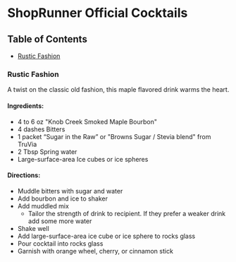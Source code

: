 # ShopRunner Official Cocktails

## Table of Contents
- [Rustic Fashion](#rustic-fashion)

### Rustic Fashion
A twist on the classic old fashion, this maple flavored drink warms the heart.

#### Ingredients:
- 4 to 6 oz "Knob Creek Smoked Maple Bourbon"
- 4 dashes Bitters
- 1 packet “Sugar in the Raw” or "Browns Sugar / Stevia blend" from TruVia
- 2 Tbsp Spring water
- Large-surface-area Ice cubes or ice spheres

#### Directions:
- Muddle bitters with sugar and water
- Add bourbon and ice to shaker
- Add muddled mix
  - Tailor the strength of drink to recipient. If they prefer a weaker drink add some more water
- Shake well
- Add large-surface-area ice cube or ice sphere to rocks glass
- Pour cocktail into rocks glass
- Garnish with orange wheel, cherry, or cinnamon stick

